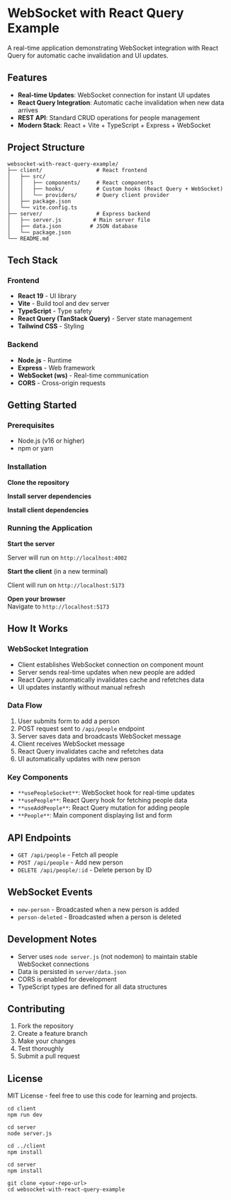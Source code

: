 # WebSocket with React Query Example

A real-time application demonstrating WebSocket integration with React Query for automatic cache invalidation and UI updates.

## Features

- **Real-time Updates**: WebSocket connection for instant UI updates
- **React Query Integration**: Automatic cache invalidation when new data arrives
- **REST API**: Standard CRUD operations for people management
- **Modern Stack**: React + Vite + TypeScript + Express + WebSocket

## Project Structure

```
websocket-with-react-query-example/
├── client/                 # React frontend
│   ├── src/
│   │   ├── components/     # React components
│   │   ├── hooks/          # Custom hooks (React Query + WebSocket)
│   │   └── providers/      # Query client provider
│   ├── package.json
│   └── vite.config.ts
├── server/                 # Express backend
│   ├── server.js          # Main server file
│   ├── data.json         # JSON database
│   └── package.json
└── README.md
```

## Tech Stack

### Frontend

- **React 19** - UI library
- **Vite** - Build tool and dev server
- **TypeScript** - Type safety
- **React Query (TanStack Query)** - Server state management
- **Tailwind CSS** - Styling

### Backend

- **Node.js** - Runtime
- **Express** - Web framework
- **WebSocket (ws)** - Real-time communication
- **CORS** - Cross-origin requests

## Getting Started

### Prerequisites

- Node.js (v16 or higher)
- npm or yarn

### Installation

**Clone the repository**

**Install server dependencies**

**Install client dependencies**

### Running the Application

**Start the server**

Server will run on `http://localhost:4002`

**Start the client** (in a new terminal)

Client will run on `http://localhost:5173`

**Open your browser**  
Navigate to `http://localhost:5173`

## How It Works

### WebSocket Integration

- Client establishes WebSocket connection on component mount
- Server sends real-time updates when new people are added
- React Query automatically invalidates cache and refetches data
- UI updates instantly without manual refresh

### Data Flow

1.  User submits form to add a person
2.  POST request sent to `/api/people` endpoint
3.  Server saves data and broadcasts WebSocket message
4.  Client receives WebSocket message
5.  React Query invalidates cache and refetches data
6.  UI automatically updates with new person

### Key Components

- `**usePeopleSocket**`: WebSocket hook for real-time updates
- `**usePeople**`: React Query hook for fetching people data
- `**useAddPeople**`: React Query mutation for adding people
- `**People**`: Main component displaying list and form

## API Endpoints

- `GET /api/people` - Fetch all people
- `POST /api/people` - Add new person
- `DELETE /api/people/:id` - Delete person by ID

## WebSocket Events

- `new-person` - Broadcasted when a new person is added
- `person-deleted` - Broadcasted when a person is deleted

## Development Notes

- Server uses `node server.js` (not nodemon) to maintain stable WebSocket connections
- Data is persisted in `server/data.json`
- CORS is enabled for development
- TypeScript types are defined for all data structures

## Contributing

1.  Fork the repository
2.  Create a feature branch
3.  Make your changes
4.  Test thoroughly
5.  Submit a pull request

## License

MIT License - feel free to use this code for learning and projects.

```
cd client
npm run dev
```

```
cd server
node server.js
```

```
cd ../client
npm install
```

```
cd server
npm install
```

```
git clone <your-repo-url>
cd websocket-with-react-query-example
```
